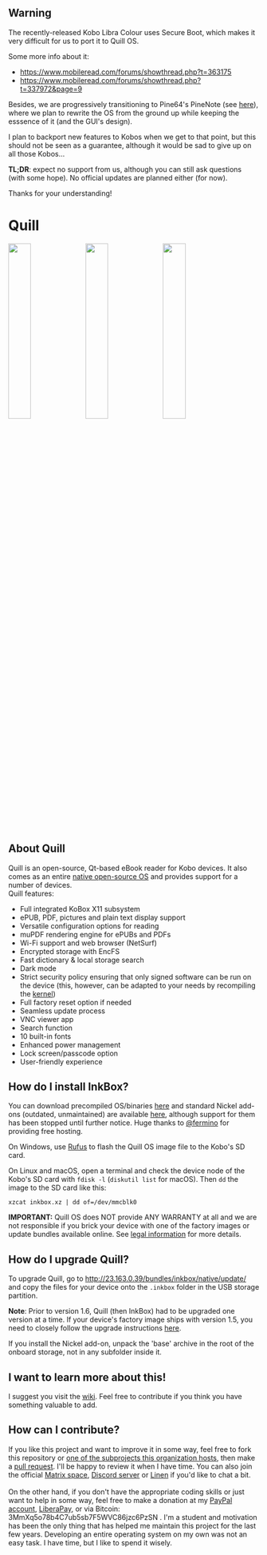  ## Warning
 The recently-released Kobo Libra Colour uses Secure Boot, which makes it very difficult for us to port it to Quill OS.

 Some more info about it:
 - https://www.mobileread.com/forums/showthread.php?t=363175
 - https://www.mobileread.com/forums/showthread.php?t=337972&page=9

 Besides, we are progressively transitioning to Pine64's PineNote (see [here](https://github.com/PorQ-Pine)), where we plan to rewrite the OS from the ground up while keeping the esssence of it (and the GUI's design).

 I plan to backport new features to Kobos when we get to that point, but this should not be seen as a guarantee, although it would be sad to give up on all those Kobos...

 **TL;DR**: expect no support from us, although you can still ask questions (with some hope). No official updates are planned either (for now).

 Thanks for your understanding!

# Quill
<img src="https://github.com/Quill-OS/quill/blob/master/screenshots/homepage.png?raw=true" width="30%"></img> <img src="https://github.com/Quill-OS/quill/blob/master/screenshots/reading.png?raw=true" width="30%"></img> <img src="https://github.com/Quill-OS/quill/blob/master/screenshots/library.png?raw=true" width="30%"></img> 
## About Quill
Quill is an open-source, Qt-based eBook reader for Kobo devices. It also comes as an entire [native open-source OS](https://github.com/Quill-OS/rootfs) and provides support for a number of devices.
<br>
Quill features:
- Full integrated KoBox X11 subsystem
- ePUB, PDF, pictures and plain text display support
- Versatile configuration options for reading
- muPDF rendering engine for ePUBs and PDFs
- Wi-Fi support and web browser (NetSurf)
- Encrypted storage with EncFS
- Fast dictionary & local storage search
- Dark mode
- Strict security policy ensuring that only signed software can be run on the device (this, however, can be adapted to your needs by recompiling the [kernel](https://github.com/Quill-OS/kernel))
- Full factory reset option if needed
- Seamless update process
- VNC viewer app
- Search function
- 10 built-in fonts
- Enhanced power management
- Lock screen/passcode option
- User-friendly experience
## How do I install InkBox?
You can download precompiled OS/binaries [here](http://23.163.0.39/bundles/inkbox/native/) and standard Nickel add-ons (outdated, unmaintained) are available [here](http://23.163.0.39/bundles/inkbox/nickel/), although support for them has been stopped until further notice. Huge thanks to [@fermino](https://github.com/fermino) for providing free hosting.
<br>

On Windows, use [Rufus](https://rufus.ie/) to flash the Quill OS image file to the Kobo's SD card.

On Linux and macOS, open a terminal and check the device node of the Kobo's SD card with `fdisk -l` (`diskutil list` for macOS). Then `dd` the image to the SD card like this:

```
xzcat inkbox.xz | dd of=/dev/mmcblk0
```
<b>IMPORTANT:</b> Quill OS does NOT provide ANY WARRANTY at all and we are not responsible if you brick your device with one of the factory images or update bundles available online. See [legal information](https://github.com/Quill-OS/quill/blob/master/LEGAL.md) for more details.

## How do I upgrade Quill?
To upgrade Quill, go to http://23.163.0.39/bundles/inkbox/native/update/ and copy the files for your device onto the `.inkbox` folder in the USB storage partition.

**Note**: Prior to version 1.6, Quill (then InkBox) had to be upgraded one version at a time. If your device's factory image ships with version 1.5, you need to closely follow the upgrade instructions [here](http://23.163.0.39/bundles/inkbox/native/update/1.6/HOWTO-Update).

If you install the Nickel add-on, unpack the 'base' archive in the root of the onboard storage, not in any subfolder inside it.
## I want to learn more about this!
I suggest you visit the [wiki](https://github.com/Quill-OS/quill/wiki). Feel free to contribute if you think you have something valuable to add.
## How can I contribute?
If you like this project and want to improve it in some way, feel free to fork this repository or [one of the subprojects this organization hosts](https://github.com/Quill-OS), then make a [pull request](https://github.com/Quill-OS/quill/pulls). I'll be happy to review it when I have time. You can also join the official [Matrix space](https://matrix.to/#/#inkbox-os-project:matrix.org), [Discord server](https://discord.com/invite/uSWtWbY23m) or [Linen](https://www.linen.dev/s/quill-os) if you'd like to chat a bit.
<br><br>
On the other hand, if you don't have the appropriate coding skills or just want to help in some way, feel free to make a donation at my [PayPal account](https://paypal.me/inkboxos/), [LiberaPay](https://liberapay.com/tux-linux/), or via Bitcoin: 3MmXq5o78b4C7ub5sb7F5WVC86jzc6PzSN . I'm a student and motivation has been the only thing that has helped me maintain this project for the last few years. Developing an entire operating system on my own was not an easy task. I have time, but I like to spend it wisely.
